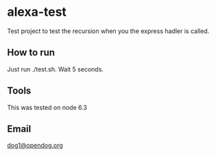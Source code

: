 # alexa-test

Test project to test the recursion when you the express hadler is called.

## How to run

Just run ./test.sh. Wait 5 seconds.

## Tools

This was tested on node 6.3

## Email

dog1@opendog.org
